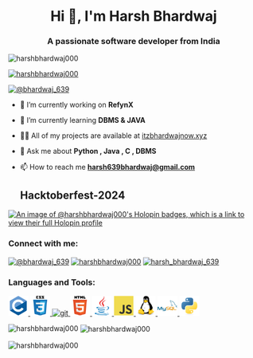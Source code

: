 <h1 align="center">Hi 👋, I'm Harsh Bhardwaj</h1>
<h3 align="center">A passionate software developer from India</h3>

<p align="left"> <img src="https://komarev.com/ghpvc/?username=harshbhardwaj000&label=Profile%20views&color=0e75b6&style=flat" alt="harshbhardwaj000" /> </p>

<p align="left"> <a href="https://github.com/ryo-ma/github-profile-trophy"><img src="https://github-profile-trophy.vercel.app/?username=harshbhardwaj000" alt="harshbhardwaj000" /></a> </p>

<p align="left"> <a href="https://twitter.com/@bhardwaj_639" target="blank"><img src="https://img.shields.io/twitter/follow/@bhardwaj_639?logo=twitter&style=for-the-badge" alt="@bhardwaj_639" /></a> </p>

- 🔭 I’m currently working on **RefynX**

- 🌱 I’m currently learning **DBMS & JAVA**

- 👨‍💻 All of my projects are available at [itzbhardwajnow.xyz](itzbhardwajnow.xyz)

- 💬 Ask me about **Python , Java , C , DBMS**

- 📫 How to reach me **harsh639bhardwaj@gmail.com**

  <h2>Hacktoberfest-2024</h2>

 [![An image of @harshbhardwaj000's Holopin badges, which is a link to view their full Holopin profile](https://holopin.me/harshbhardwaj000)](https://holopin.io/@harshbhardwaj000)

<h3 align="left">Connect with me:</h3>
<p align="left">
<a href="https://twitter.com/@bhardwaj_639" target="blank"><img align="center" src="https://raw.githubusercontent.com/rahuldkjain/github-profile-readme-generator/master/src/images/icons/Social/twitter.svg" alt="@bhardwaj_639" height="30" width="40" /></a>
<a href="https://linkedin.com/in/harshbhardwaj000" target="blank"><img align="center" src="https://raw.githubusercontent.com/rahuldkjain/github-profile-readme-generator/master/src/images/icons/Social/linked-in-alt.svg" alt="harshbhardwaj000" height="30" width="40" /></a>
<a href="https://instagram.com/harsh_bhardwaj_639" target="blank"><img align="center" src="https://raw.githubusercontent.com/rahuldkjain/github-profile-readme-generator/master/src/images/icons/Social/instagram.svg" alt="harsh_bhardwaj_639" height="30" width="40" /></a>
</p>

<h3 align="left">Languages and Tools:</h3>
<p align="left"> <a href="https://www.cprogramming.com/" target="_blank" rel="noreferrer"> <img src="https://raw.githubusercontent.com/devicons/devicon/master/icons/c/c-original.svg" alt="c" width="40" height="40"/> </a> <a href="https://www.w3schools.com/css/" target="_blank" rel="noreferrer"> <img src="https://raw.githubusercontent.com/devicons/devicon/master/icons/css3/css3-original-wordmark.svg" alt="css3" width="40" height="40"/> </a> <a href="https://git-scm.com/" target="_blank" rel="noreferrer"> <img src="https://www.vectorlogo.zone/logos/git-scm/git-scm-icon.svg" alt="git" width="40" height="40"/> </a> <a href="https://www.w3.org/html/" target="_blank" rel="noreferrer"> <img src="https://raw.githubusercontent.com/devicons/devicon/master/icons/html5/html5-original-wordmark.svg" alt="html5" width="40" height="40"/> </a> <a href="https://www.java.com" target="_blank" rel="noreferrer"> <img src="https://raw.githubusercontent.com/devicons/devicon/master/icons/java/java-original.svg" alt="java" width="40" height="40"/> </a> <a href="https://developer.mozilla.org/en-US/docs/Web/JavaScript" target="_blank" rel="noreferrer"> <img src="https://raw.githubusercontent.com/devicons/devicon/master/icons/javascript/javascript-original.svg" alt="javascript" width="40" height="40"/> </a> <a href="https://www.linux.org/" target="_blank" rel="noreferrer"> <img src="https://raw.githubusercontent.com/devicons/devicon/master/icons/linux/linux-original.svg" alt="linux" width="40" height="40"/> </a> <a href="https://www.mysql.com/" target="_blank" rel="noreferrer"> <img src="https://raw.githubusercontent.com/devicons/devicon/master/icons/mysql/mysql-original-wordmark.svg" alt="mysql" width="40" height="40"/> </a> <a href="https://www.python.org" target="_blank" rel="noreferrer"> <img src="https://raw.githubusercontent.com/devicons/devicon/master/icons/python/python-original.svg" alt="python" width="40" height="40"/> </a> </p>

<p><img align="left" src="https://github-readme-stats.vercel.app/api/top-langs?username=harshbhardwaj000&show_icons=true&locale=en&layout=compact" alt="harshbhardwaj000" /></p>

<p>&nbsp;<img align="center" src="https://github-readme-stats.vercel.app/api?username=harshbhardwaj000&show_icons=true&locale=en" alt="harshbhardwaj000" /></p>

<p><img align="center" src="https://github-readme-streak-stats.herokuapp.com/?user=harshbhardwaj000&" alt="harshbhardwaj000" /></p>
